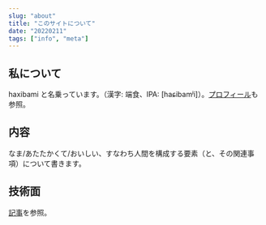 ```yaml
---
slug: "about"
title: "このサイトについて"
date: "20220211"
tags: ["info", "meta"]
---
```


## 私について

haxibami と名乗っています。（漢字: 端食、IPA: [haɕibamʲi]）。[プロフィール](/profile)も参照。

## 内容

なま/あたたかくて/おいしい、すなわち人間を構成する要素（と、その関連事項）について書きます。

## 技術面

[記事](/blog/posts/blog-renewal)を参照。
